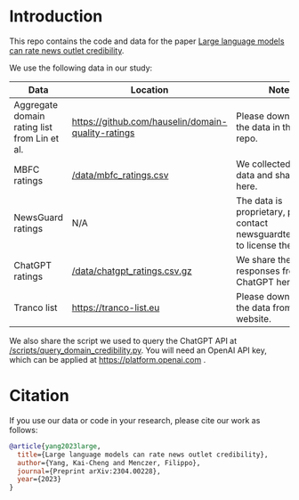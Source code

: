 # Introduction

This repo contains the code and data for the paper [Large language models can rate news outlet credibility](https://arxiv.org/abs/2304.00228).

We use the following data in our study:

| Data | Location | Note |
|------|----------|------|
| Aggregate domain rating list from Lin et al. | https://github.com/hauselin/domain-quality-ratings | Please download the data in their repo. |
| MBFC ratings | [/data/mbfc_ratings.csv](/data/mbfc_ratings.csv) | We collected the data and share it here. |
| NewsGuard ratings | N/A | The data is proprietary, please contact newsguardtech.com to license the data. |
| ChatGPT ratings | [/data/chatgpt_ratings.csv.gz](/data/chatgpt_ratings.csv.gz) | We share the responses from ChatGPT here. |
| Tranco list | https://tranco-list.eu | Please download the data from their website. |

We also share the script we used to query the ChatGPT API at [/scripts/query_domain_credibility.py](/scripts/query_domain_credibility.py).
You will need an OpenAI API key, which can be applied at https://platform.openai.com .

# Citation

If you use our data or code in your research, please cite our work as follows:

```bib
@article{yang2023large,
  title={Large language models can rate news outlet credibility},
  author={Yang, Kai-Cheng and Menczer, Filippo},
  journal={Preprint arXiv:2304.00228},
  year={2023}
}
```
